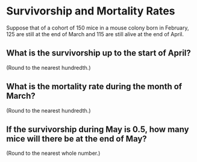 # Survivorship and Mortality Rates

Suppose that of a cohort of 150 mice in a mouse colony
born in February, 125 are still at the end of March and 
115 are still alive at the end of April.

## What is the survivorship up to the start of April?

(Round to the nearest hundredth.)


## What is the mortality rate during the month of March?

(Round to the nearest hundredth.)


## If the survivorship during May is 0.5, how many mice will there be at the end of May?

(Round to the nearest whole number.)


